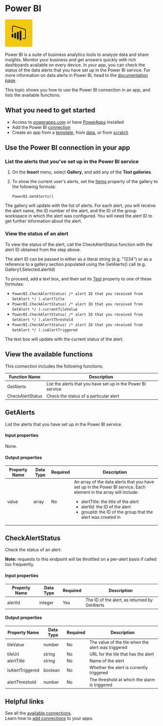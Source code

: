 <properties
	pageTitle="Overview of the Power BI connection | Microsoft PowerApps"
	description="See the available Power BI connections"
	services=""
	suite="powerapps"
	documentationCenter="na"
	authors="sirui-sun"
	manager=""
	editor=""
	tags=""/>

<tags
   ms.service="powerapps"
   ms.devlang="na"
   ms.topic="article"
   ms.tgt_pltfrm="na"
   ms.workload="na"
   ms.date="10/12/2016"
   ms.author="sirsu"/>

#  Power BI

![Power BI](./media/connection-powerbi/powerbiicon.png)

Power BI is a suite of business analytics tools to analyze data and share insights. Monitor your business and get answers quickly with rich dashboards available on every device. In your app, you can check the status of the data alerts that you have set up in the Power BI service. For more information on data alerts in Power BI, head to the [documentation page](https://powerbi.microsoft.com/documentation/powerbi-service-set-data-alerts/). 

This topic shows you how to use the Power BI connection in an app, and lists the available functions.

## What you need to get started

* Access to [powerapps.com](https://powerapps.com) or have [PowerApps](http://aka.ms/powerappsinstall) installed
* Add the Power BI [connection](https://powerapps.microsoft.com/tutorials/add-manage-connections/)
* Create an app from a [template](https://powerapps.microsoft.com/tutorials/get-started-test-drive/), from [data](https://powerapps.microsoft.com/tutorials/get-started-create-from-data/), or from [scratch](https://powerapps.microsoft.com/tutorials/get-started-create-from-blank/)

## Use the Power BI connection in your app

### List the alerts that you've set up in the Power BI service

1.	On the **Insert** menu, select **Gallery**, and add any of the **Text galleries**.
2.	To show the current user's alerts, set the [Items](../controls/properties-core.md) property of the gallery to the following formula:

	`PowerBI.GetAlerts()`

The gallery will update with the list of alerts. For each alert, you will receive the alert name, the ID number of the alert, and the ID of the group workspace in which the alert was configured. You will need the alert ID to get further information about the alert.

### View the status of an alert
To view the status of the alert, call the CheckAlertStatus function with the alert ID obtained from the step above.

The alert ID can be passed in either as a literal string (e.g. "1234") or as a reference to a gallery section populated using the GetAlerts() call (e.g. Gallery1.Selected.alertId)

To proceed, add a text box, and then set its [Text](../controls/properties-core.md) property to one of these formulas:

* `PowerBI.CheckAlertStatus( /* alert ID that you received from GetAlert */ ).alertTitle`
* `PowerBI.CheckAlertStatus( /* alert ID that you received from GetAlert */ ).currentTileValue`
* `PowerBI.CheckAlertStatus( /* alert ID that you received from GetAlert */ ).alertThreshold`
* `PowerBI.CheckAlertStatus( /* alert ID that you received from GetAlert */ ).isAlertTriggered`

The text box will update with the current status of the alert.

## View the available functions

This connection includes the following functions:

| Function Name |  Description |
| --- | --- |
GetAlerts|List the alerts that you have set up in the Power BI service|
CheckAlertStatus|Check the status of a particular alert|

## GetAlerts
List the alerts that you have set up in the Power BI service.

#### Input properties

None.

#### Output properties

| Property Name | Data Type | Required | Description |
|---|---|---|---|
|value|array|No|An array of the data alerts that you have set up in the Power BI service. Each element in the array will include: <ul><li>alertTitle: the title of the alert</li><li>alertId: the ID of the alert</li><li>groupId: the ID of the group that the alert was created in</li></ul>|

## CheckAlertStatus
Check the status of an alert.

**Note:** requests to this endpoint will be throttled on a per-alert basis if called too frequently. 

#### Input properties

| Property Name | Data Type | Required | Description |
|---|---|---|---|
|alertId|integer|Yes|The ID of the alert, as returned by GetAlerts|

#### Output properties

| Property Name | Data Type | Required | Description |
|---|---|---|---|
|tileValue|number|No|The value of the tile when the alert was triggered|
|tileUrl|string|No|URL for the tile that has the alert|
|alertTitle|string|No|Name of the alert|
|isAlertTriggered|boolean|No|Whether the alert is currently triggered|
|alertThreshold|number|No|The threshold at which the alarm is triggered|

## Helpful links

See all the [available connections](../connections-list.md).  
Learn how to [add connections](../add-manage-connections.md) to your apps.